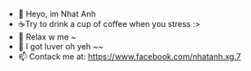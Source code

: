 - 👋 Heyo, im Nhat Anh
- ☕️Try to drink a cup of coffee when you stress :>
- 🌱 Relax w me ~
- 💞️ I got luver oh yeh ~~
- 📫 Contack me at: https://www.facebook.com/nhatanh.xg.7
